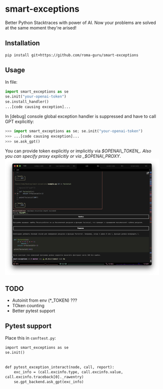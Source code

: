 # smart-exceptions
Better Python Stacktraces with power of AI.
Now your problems are solved at the same moment they're arised!

## Installation
```console
pip install git+https://github.com/roma-guru/smart-exceptions
```

## Usage
In file:
```python
import smart_exceptions as se
se.init("your-openai-token")
se.install_handler()
...[code causing exception]...
```
In [debug] console global exception handler is suppressed and have to call GPT explicitly:
```python
>>> import smart_exceptions as se; se.init("your-openai-token")
>>> ...[code causing exception]...
>>> se.ask_gpt()
```

You can provide token explicitly or implicitly via _$OPENAI\_TOKEN_.
Also you can specify proxy explicitly or via _$OPENAI\_PROXY_.
![Example](screenshot.png)

## TODO
- Autoinit from env (*_TOKEN) ???
- TOken counting
- Better pytest support

## Pytest support
Place this in `conftest.py`:
```
import smart_exceptions as se
se.init()


def pytest_exception_interact(node, call, report):
    exc_info = (call.excinfo.type, call.excinfo.value, call.excinfo.traceback[0]._rawentry)
    se.gpt_backend.ask_gpt(exc_info)
```
